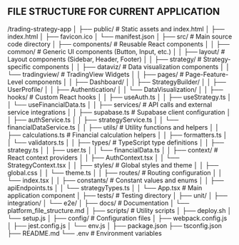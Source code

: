 ## FILE STRUCTURE FOR CURRENT APPLICATION

/trading-strategy-app
│
├── public/                 # Static assets and index.html
│   ├── index.html
│   ├── favicon.ico
│   └── manifest.json
│
├── src/                    # Main source code directory
│   ├── components/         # Reusable React components
│   │   ├── common/         # Generic UI components (Button, Input, etc.)
│   │   ├── layout/         # Layout components (Sidebar, Header, Footer)
│   │   ├── strategy/       # Strategy-specific components
│   │   ├── dataviz/        # Data visualization components
│   │   └── tradingview/    # TradingView Widgets
│
│   ├── pages/              # Page-Feature-Level components
│   │   ├── Dashboard/
│   │   ├── StrategyBuilder/
│   │   ├── UserProfile/
│   │   ├── Authentication/
│   │   └── DataVisualization/
│
│   ├── hooks/              # Custom React hooks
│   │   ├── useAuth.ts
│   │   ├── useStrategy.ts
│   │   └── useFinancialData.ts
│
│   ├── services/           # API calls and external service integrations
│   │   ├── supabase.ts     # Supabase client configuration
│   │   ├── authService.ts
│   │   ├── strategyService.ts
│   │   └── financialDataService.ts
│
│   ├── utils/              # Utility functions and helpers
│   │   ├── calculations.ts     # Financial calculation helpers
│   │   ├── formatters.ts
│   │   └── validators.ts
│
│   ├── types/              # TypeScript type definitions
│   │   ├── strategy.ts
│   │   ├── user.ts
│   │   └── financialData.ts
│
│   ├── context/            # React context providers
│   │   ├── AuthContext.tsx
│   │   └── StrategyContext.tsx
│
│   ├── styles/             # Global styles and theme
│   │   ├── global.css
│   │   └── theme.ts
│
│   ├── routes/             # Routing configuration
│   │   └── index.tsx
│
│   ├── constants/          # Constant values and enums
│   │   ├── apiEndpoints.ts
│   │   └── strategyTypes.ts
│
│   └── App.tsx             # Main application component
│
├── tests/                  # Testing directory
│   ├── unit/
│   ├── integration/
│   └── e2e/
│
├── docs/                   # Documentation
│   └── platform_file_structure.md
│
├── scripts/                # Utility scripts
│   ├── deploy.sh
│   └── setup.js
│
├── config/                 # Configuration files
│   ├── webpack.config.js
│   ├── jest.config.js
│   └── env.js
│
├── package.json
├── tsconfig.json
├── README.md
└── .env                    # Environment variables
